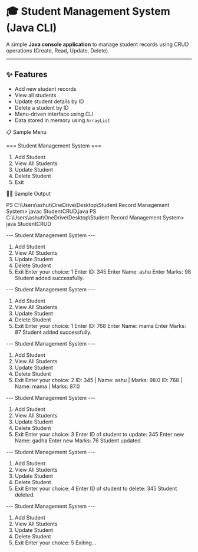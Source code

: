 ﻿# 🎓 Student Management System (Java CLI)

A simple **Java console application** to manage student records using CRUD operations (Create, Read, Update, Delete).

---

## ✨ Features

- Add new student records
- View all students
- Update student details by ID
- Delete a student by ID
- Menu-driven interface using CLI
- Data stored in memory using `ArrayList`

📋 Sample Menu

 === Student Management System ===
1. Add Student
2. View All Students
3. Update Student
4. Delete Student
5. Exit

🧑‍💻 Sample Output

PS C:\Users\ashut\OneDrive\Desktop\Student Record Management System> javac StudentCRUD.java
PS C:\Users\ashut\OneDrive\Desktop\Student Record Management System> java StudentCRUD

--- Student Management System ---
1. Add Student
2. View All Students
3. Update Student
4. Delete Student
5. Exit
Enter your choice: 1
Enter ID: 345
Enter Name: ashu
Enter Marks: 98
Student added successfully.

--- Student Management System ---
1. Add Student
2. View All Students
3. Update Student
4. Delete Student
5. Exit
Enter your choice: 1
Enter ID: 768
Enter Name: mama
Enter Marks: 87
Student added successfully.

--- Student Management System ---
1. Add Student
2. View All Students
3. Update Student
4. Delete Student
5. Exit
Enter your choice: 2
ID: 345 | Name: ashu | Marks: 98.0
ID: 768 | Name: mama | Marks: 87.0

--- Student Management System ---
1. Add Student
2. View All Students
3. Update Student
4. Delete Student
5. Exit
Enter your choice: 3
Enter ID of student to update: 345
Enter new Name: gadha
Enter new Marks: 76
Student updated.

--- Student Management System ---
1. Add Student
2. View All Students
3. Update Student
4. Delete Student
5. Exit
Enter your choice: 4
Enter ID of student to delete: 345
Student deleted.

--- Student Management System ---
1. Add Student
2. View All Students
3. Update Student
4. Delete Student
5. Exit
Enter your choice: 5
Exiting...






